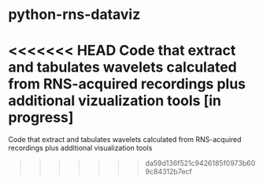 # python-rns-dataviz
<<<<<<< HEAD
Code that extract and tabulates wavelets calculated from RNS-acquired recordings plus additional vizualization tools
[in progress]
=======
Code that extract and tabulates wavelets calculated from RNS-acquired recordings plus additional visualization tools 
>>>>>>> da59d136f521c9426185f0973b609c84312b7ecf
